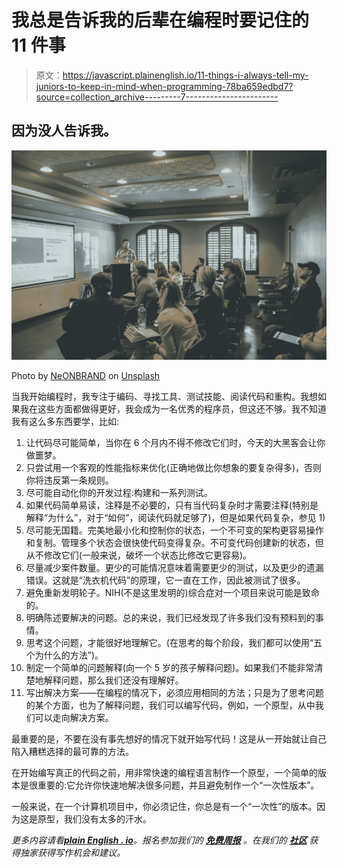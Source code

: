 # 我总是告诉我的后辈在编程时要记住的 11 件事

> 原文：<https://javascript.plainenglish.io/11-things-i-always-tell-my-juniors-to-keep-in-mind-when-programming-78ba659edbd7?source=collection_archive---------7----------------------->

## 因为没人告诉我。

![](img/4d21432665b0c2dfbad3a3c748937763.png)

Photo by [NeONBRAND](https://unsplash.com/@neonbrand?utm_source=medium&utm_medium=referral) on [Unsplash](https://unsplash.com?utm_source=medium&utm_medium=referral)

当我开始编程时，我专注于编码、寻找工具、测试技能、阅读代码和重构。我想如果我在这些方面都做得更好，我会成为一名优秀的程序员，但这还不够。我不知道我有这么多东西要学，比如:

1.  让代码尽可能简单，当你在 6 个月内不得不修改它们时，今天的大黑客会让你做噩梦。
2.  只尝试用一个客观的性能指标来优化(正确地做比你想象的要复杂得多)，否则你将违反第一条规则。
3.  尽可能自动化你的开发过程:构建和一系列测试。
4.  如果代码简单易读，注释是不必要的，只有当代码复杂时才需要注释(特别是解释“为什么”，对于“如何”，阅读代码就足够了)，但是如果代码复杂，参见 1)
5.  尽可能无国籍。完美地最小化和控制你的状态，一个不可变的架构更容易操作和复制。管理多个状态会很快使代码变得复杂。不可变代码创建新的状态，但从不修改它们(一般来说，破坏一个状态比修改它更容易)。
6.  尽量减少案件数量。更少的可能情况意味着需要更少的测试，以及更少的遗漏错误。这就是“洗衣机代码”的原理，它一直在工作，因此被测试了很多。
7.  避免重新发明轮子。NIH(不是这里发明的)综合症对一个项目来说可能是致命的。
8.  明确陈述要解决的问题。总的来说，我们已经发现了许多我们没有预料到的事情。
9.  思考这个问题，才能很好地理解它。(在思考的每个阶段，我们都可以使用“五个为什么的方法”)。
10.  制定一个简单的问题解释(向一个 5 岁的孩子解释问题)。如果我们不能非常清楚地解释问题，那么我们还没有理解好。
11.  写出解决方案——在编程的情况下，必须应用相同的方法；只是为了思考问题的某个方面，也为了解释问题，我们可以编写代码，例如，一个原型，从中我们可以走向解决方案。

最重要的是，不要在没有事先想好的情况下就开始写代码！这是从一开始就让自己陷入糟糕选择的最可靠的方法。

在开始编写真正的代码之前，用非常快速的编程语言制作一个原型，一个简单的版本是很重要的:它允许你快速地解决很多问题，并且避免制作一个“一次性版本”。

一般来说，在一个计算机项目中，你必须记住，你总是有一个“一次性”的版本。因为这是原型，我们没有太多的汗水。

*更多内容请看*[***plain English . io***](http://plainenglish.io/)*。报名参加我们的* [***免费周报***](http://newsletter.plainenglish.io/) *。在我们的* [***社区***](https://discord.gg/GtDtUAvyhW) *获得独家获得写作机会和建议。*